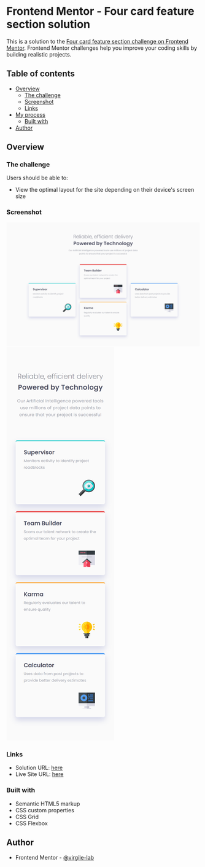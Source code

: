 # Frontend Mentor - Four card feature section solution

This is a solution to the [Four card feature section challenge on Frontend Mentor](https://www.frontendmentor.io/challenges/four-card-feature-section-weK1eFYK). Frontend Mentor challenges help you improve your coding skills by building realistic projects.

## Table of contents

- [Overview](#overview)
  - [The challenge](#the-challenge)
  - [Screenshot](#screenshot)
  - [Links](#links)
- [My process](#my-process)
  - [Built with](#built-with)
- [Author](#author)

## Overview

### The challenge

Users should be able to:

- View the optimal layout for the site depending on their device's screen size

### Screenshot

![](./Screenshot_Desktop.png)
![](./Screenshot_Mobile.png)

### Links

- Solution URL: [here](https://github.com/virgile-lab/frontend_mentor/tree/main/09_four-card-feature-section-master)
- Live Site URL: [here](https://virgile-lab.github.io/frontend_mentor/09_four-card-feature-section-master/)

### Built with

- Semantic HTML5 markup
- CSS custom properties
- CSS Grid
- CSS Flexbox

## Author

- Frontend Mentor - [@virgile-lab](https://www.frontendmentor.io/profile/virgile-lab)

